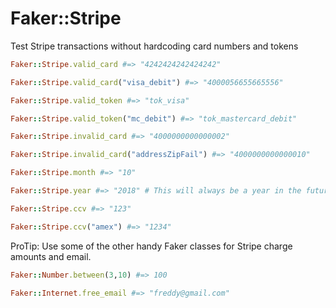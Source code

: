 # Faker::Stripe

Test Stripe transactions without hardcoding card numbers and tokens

```ruby
Faker::Stripe.valid_card #=> "4242424242424242"

Faker::Stripe.valid_card("visa_debit") #=> "4000056655665556"

Faker::Stripe.valid_token #=> "tok_visa"

Faker::Stripe.valid_token("mc_debit") #=> "tok_mastercard_debit"

Faker::Stripe.invalid_card #=> "4000000000000002"

Faker::Stripe.invalid_card("addressZipFail") #=> "4000000000000010"

Faker::Stripe.month #=> "10"

Faker::Stripe.year #=> "2018" # This will always be a year in the future

Faker::Stripe.ccv #=> "123"

Faker::Stripe.ccv("amex") #=> "1234"
```

ProTip:
Use some of the other handy Faker classes for Stripe charge amounts and email.

```ruby
Faker::Number.between(3,10) #=> 100

Faker::Internet.free_email #=> "freddy@gmail.com"
```
